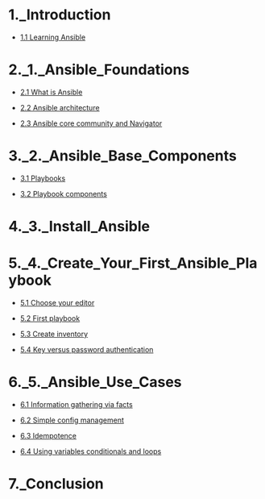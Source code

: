 # 1._Introduction
 * [ 1.1 Learning Ansible ]( ./LESSON_1/1.1_Learning_Ansible.md )
 # 2._1._Ansible_Foundations
 * [ 2.1 What is Ansible ]( ./LESSON_2/2.1_What_is_Ansible.md )
 * [ 2.2 Ansible architecture ]( ./LESSON_2/2.2_Ansible_architecture.md )
 * [ 2.3 Ansible core community and Navigator ]( ./LESSON_2/2.3_Ansible_core_community_and_Navigator.md )
 # 3._2._Ansible_Base_Components
 * [ 3.1 Playbooks ]( ./LESSON_3/3.1_Playbooks.md )
 * [ 3.2 Playbook components ]( ./LESSON_3/3.2_Playbook_components.md )
 # 4._3._Install_Ansible
 # 5._4._Create_Your_First_Ansible_Playbook
 * [ 5.1 Choose your editor ]( ./LESSON_5/5.1_Choose_your_editor.md )
 * [ 5.2 First playbook ]( ./LESSON_5/5.2_First_playbook.md )
 * [ 5.3 Create inventory ]( ./LESSON_5/5.3_Create_inventory.md )
 * [ 5.4 Key versus password authentication ]( ./LESSON_5/5.4_Key_versus_password_authentication.md )
 # 6._5._Ansible_Use_Cases
 * [ 6.1 Information gathering via facts ]( ./LESSON_6/6.1_Information_gathering_via_facts.md )
 * [ 6.2 Simple config management ]( ./LESSON_6/6.2_Simple_config_management.md )
 * [ 6.3 Idempotence ]( ./LESSON_6/6.3_Idempotence.md )
 * [ 6.4 Using variables conditionals and loops ]( ./LESSON_6/6.4_Using_variables_conditionals_and_loops.md )
 # 7._Conclusion
 